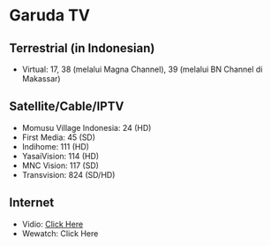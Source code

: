 # Garuda TV
## Terrestrial (in Indonesian)
* Virtual: 17, 38 (melalui Magna Channel), 39 (melalui BN Channel di Makassar)
## Satellite/Cable/IPTV
* Momusu Village Indonesia: 24 (HD)
* First Media: 45 (SD)
* Indihome: 111 (HD)
* YasaiVision: 114 (HD)
* MNC Vision: 117 (SD)
* Transvision: 824 (SD/HD)
## Internet
* Vidio: [Click Here](https://www.vidio.com/live/18162-garuda-tv)
* Wewatch: Click Here
